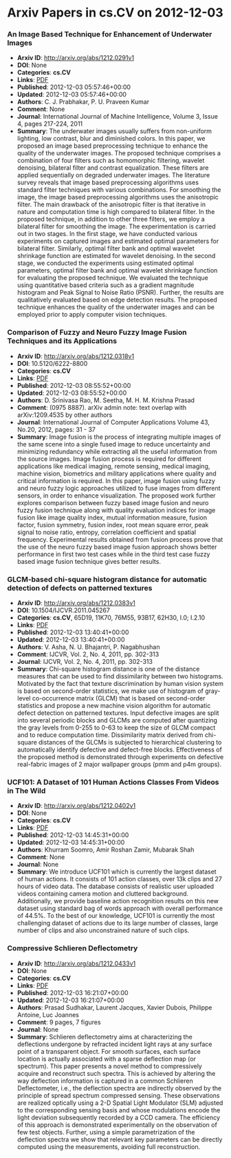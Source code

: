 # Arxiv Papers in cs.CV on 2012-12-03
### An Image Based Technique for Enhancement of Underwater Images
- **Arxiv ID**: http://arxiv.org/abs/1212.0291v1
- **DOI**: None
- **Categories**: **cs.CV**
- **Links**: [PDF](http://arxiv.org/pdf/1212.0291v1)
- **Published**: 2012-12-03 05:57:46+00:00
- **Updated**: 2012-12-03 05:57:46+00:00
- **Authors**: C. J. Prabhakar, P. U. Praveen Kumar
- **Comment**: None
- **Journal**: International Journal of Machine Intelligence, Volume 3, Issue 4,
  pages 217-224, 2011
- **Summary**: The underwater images usually suffers from non-uniform lighting, low contrast, blur and diminished colors. In this paper, we proposed an image based preprocessing technique to enhance the quality of the underwater images. The proposed technique comprises a combination of four filters such as homomorphic filtering, wavelet denoising, bilateral filter and contrast equalization. These filters are applied sequentially on degraded underwater images. The literature survey reveals that image based preprocessing algorithms uses standard filter techniques with various combinations. For smoothing the image, the image based preprocessing algorithms uses the anisotropic filter. The main drawback of the anisotropic filter is that iterative in nature and computation time is high compared to bilateral filter. In the proposed technique, in addition to other three filters, we employ a bilateral filter for smoothing the image. The experimentation is carried out in two stages. In the first stage, we have conducted various experiments on captured images and estimated optimal parameters for bilateral filter. Similarly, optimal filter bank and optimal wavelet shrinkage function are estimated for wavelet denoising. In the second stage, we conducted the experiments using estimated optimal parameters, optimal filter bank and optimal wavelet shrinkage function for evaluating the proposed technique. We evaluated the technique using quantitative based criteria such as a gradient magnitude histogram and Peak Signal to Noise Ratio (PSNR). Further, the results are qualitatively evaluated based on edge detection results. The proposed technique enhances the quality of the underwater images and can be employed prior to apply computer vision techniques.



### Comparison of Fuzzy and Neuro Fuzzy Image Fusion Techniques and its Applications
- **Arxiv ID**: http://arxiv.org/abs/1212.0318v1
- **DOI**: 10.5120/6222-8800
- **Categories**: **cs.CV**
- **Links**: [PDF](http://arxiv.org/pdf/1212.0318v1)
- **Published**: 2012-12-03 08:55:52+00:00
- **Updated**: 2012-12-03 08:55:52+00:00
- **Authors**: D. Srinivasa Rao, M. Seetha, M. H. M. Krishna Prasad
- **Comment**: (0975 8887). arXiv admin note: text overlap with arXiv:1209.4535 by
  other authors
- **Journal**: International Journal of Computer Applications Volume 43, No.20,
  2012, pages: 31 - 37
- **Summary**: Image fusion is the process of integrating multiple images of the same scene into a single fused image to reduce uncertainty and minimizing redundancy while extracting all the useful information from the source images. Image fusion process is required for different applications like medical imaging, remote sensing, medical imaging, machine vision, biometrics and military applications where quality and critical information is required. In this paper, image fusion using fuzzy and neuro fuzzy logic approaches utilized to fuse images from different sensors, in order to enhance visualization. The proposed work further explores comparison between fuzzy based image fusion and neuro fuzzy fusion technique along with quality evaluation indices for image fusion like image quality index, mutual information measure, fusion factor, fusion symmetry, fusion index, root mean square error, peak signal to noise ratio, entropy, correlation coefficient and spatial frequency. Experimental results obtained from fusion process prove that the use of the neuro fuzzy based image fusion approach shows better performance in first two test cases while in the third test case fuzzy based image fusion technique gives better results.



### GLCM-based chi-square histogram distance for automatic detection of defects on patterned textures
- **Arxiv ID**: http://arxiv.org/abs/1212.0383v1
- **DOI**: 10.1504/IJCVR.2011.045267
- **Categories**: **cs.CV**, 65D19, 11K70, 76M55, 93B17, 62H30, I.0; I.2.10
- **Links**: [PDF](http://arxiv.org/pdf/1212.0383v1)
- **Published**: 2012-12-03 13:40:41+00:00
- **Updated**: 2012-12-03 13:40:41+00:00
- **Authors**: V. Asha, N. U. Bhajantri, P. Nagabhushan
- **Comment**: IJCVR, Vol. 2, No. 4, 2011, pp. 302-313
- **Journal**: IJCVR, Vol. 2, No. 4, 2011, pp. 302-313
- **Summary**: Chi-square histogram distance is one of the distance measures that can be used to find dissimilarity between two histograms. Motivated by the fact that texture discrimination by human vision system is based on second-order statistics, we make use of histogram of gray-level co-occurrence matrix (GLCM) that is based on second-order statistics and propose a new machine vision algorithm for automatic defect detection on patterned textures. Input defective images are split into several periodic blocks and GLCMs are computed after quantizing the gray levels from 0-255 to 0-63 to keep the size of GLCM compact and to reduce computation time. Dissimilarity matrix derived from chi-square distances of the GLCMs is subjected to hierarchical clustering to automatically identify defective and defect-free blocks. Effectiveness of the proposed method is demonstrated through experiments on defective real-fabric images of 2 major wallpaper groups (pmm and p4m groups).



### UCF101: A Dataset of 101 Human Actions Classes From Videos in The Wild
- **Arxiv ID**: http://arxiv.org/abs/1212.0402v1
- **DOI**: None
- **Categories**: **cs.CV**
- **Links**: [PDF](http://arxiv.org/pdf/1212.0402v1)
- **Published**: 2012-12-03 14:45:31+00:00
- **Updated**: 2012-12-03 14:45:31+00:00
- **Authors**: Khurram Soomro, Amir Roshan Zamir, Mubarak Shah
- **Comment**: None
- **Journal**: None
- **Summary**: We introduce UCF101 which is currently the largest dataset of human actions. It consists of 101 action classes, over 13k clips and 27 hours of video data. The database consists of realistic user uploaded videos containing camera motion and cluttered background. Additionally, we provide baseline action recognition results on this new dataset using standard bag of words approach with overall performance of 44.5%. To the best of our knowledge, UCF101 is currently the most challenging dataset of actions due to its large number of classes, large number of clips and also unconstrained nature of such clips.



### Compressive Schlieren Deflectometry
- **Arxiv ID**: http://arxiv.org/abs/1212.0433v1
- **DOI**: None
- **Categories**: **cs.CV**
- **Links**: [PDF](http://arxiv.org/pdf/1212.0433v1)
- **Published**: 2012-12-03 16:21:07+00:00
- **Updated**: 2012-12-03 16:21:07+00:00
- **Authors**: Prasad Sudhakar, Laurent Jacques, Xavier Dubois, Philippe Antoine, Luc Joannes
- **Comment**: 9 pages, 7 figures
- **Journal**: None
- **Summary**: Schlieren deflectometry aims at characterizing the deflections undergone by refracted incident light rays at any surface point of a transparent object. For smooth surfaces, each surface location is actually associated with a sparse deflection map (or spectrum). This paper presents a novel method to compressively acquire and reconstruct such spectra. This is achieved by altering the way deflection information is captured in a common Schlieren Deflectometer, i.e., the deflection spectra are indirectly observed by the principle of spread spectrum compressed sensing. These observations are realized optically using a 2-D Spatial Light Modulator (SLM) adjusted to the corresponding sensing basis and whose modulations encode the light deviation subsequently recorded by a CCD camera. The efficiency of this approach is demonstrated experimentally on the observation of few test objects. Further, using a simple parametrization of the deflection spectra we show that relevant key parameters can be directly computed using the measurements, avoiding full reconstruction.



